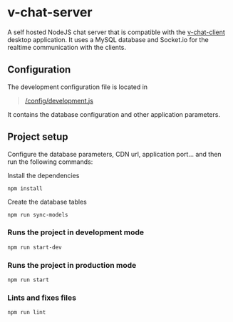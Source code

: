 # v-chat-server
A self hosted NodeJS chat server that is compatible with the [v-chat-client](https://github.com/gryp17/v-chat-client) desktop application.
It uses a MySQL database and Socket.io for the realtime communication with the clients.

## Configuration
The development configuration file is located in

> [/config/development.js](https://github.com/gryp17/v-chat-server/blob/master/config/development.js)

It contains the database configuration and other application parameters.

## Project setup
Configure the database parameters, CDN url, application port... and then run the following commands:

Install the dependencies
```
npm install
```

Create the database tables
```
npm run sync-models
```

### Runs the project in development mode
```
npm run start-dev
```

### Runs the project in production mode
```
npm run start
```

### Lints and fixes files
```
npm run lint
```

